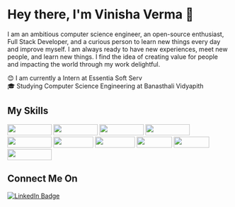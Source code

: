 # Hey there, I'm Vinisha Verma 👋

I am an ambitious computer science engineer, an open-source enthusiast, Full Stack Developer, and a curious person to learn new things every day and improve myself. I am always ready to have new experiences, meet new people, and learn new things. I find the idea of creating value for people and impacting the world through my work delightful.
  
😊 I am currently a Intern at Essentia Soft Serv  
🎓 Studying Computer Science Engineering at Banasthali Vidyapith

## My Skills

<img src="https://img.shields.io/badge/-ReactJS-grey?style=flat-square&logo=react" width="100" height="25" />  <img src="https://img.shields.io/badge/-NodeJS-green?style=flat-square&logo=node.js" width="100" height="25" />
<img src="https://img.shields.io/badge/-Python-darkgrey?style=flat-square&logo=python" width="100" height="25" />
<img src="https://img.shields.io/badge/-MongoDB-brightgreen?style=flat-square&logo=mongodb" width="100" height="25" />
<img src="https://img.shields.io/badge/-HTML5-orange?style=flat-square&logo=html5" width="100" height="25" />
<img src="https://img.shields.io/badge/-CSS3-blue?style=flat-square&logo=css3" width="90" height="25" />
<img src="https://img.shields.io/badge/-C/C++-purple?style=flat-square&logo=cplusplus" width="90" height="25" />
<img src="https://img.shields.io/badge/-OOPS-red?style=flat-square&logo=java" width="80" height="25" />
<img src="https://img.shields.io/badge/-Git-orange?style=flat-square&logo=git" width="80" height="25" />
<img src="https://img.shields.io/badge/-GitHub-black?style=flat-square&logo=github" width="100" height="25" />

## Connect Me On

[![LinkedIn Badge](https://img.shields.io/badge/-LinkedIn-blue?style=flat-square&logo=linkedin&logoColor=white)](https://www.linkedin.com/in/vinisha-verma/)


<!--
**vermavinii/vermavinii** is a ✨ _special_ ✨ repository because its `README.md` (this file) appears on your GitHub profile.

Here are some ideas to get you started:

- 🔭 I’m currently working on ...
- 🌱 I’m currently learning ...
- 👯 I’m looking to collaborate on ...
- 🤔 I’m looking for help with ...
- 💬 Ask me about ...
- 📫 How to reach me: ...
- 😄 Pronouns: ...
- ⚡ Fun fact: ...
-->
